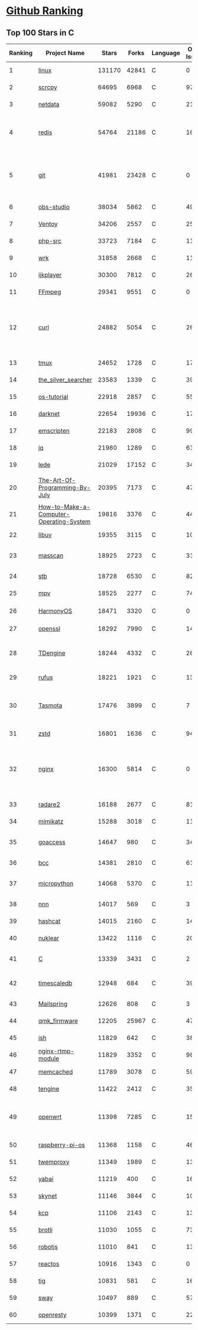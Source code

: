 [Github Ranking](../README.md)
==========

## Top 100 Stars in C

| Ranking | Project Name | Stars | Forks | Language | Open Issues | Description | Last Commit |
| ------- | ------------ | ----- | ----- | -------- | ----------- | ----------- | ----------- |
| 1 | [linux](https://github.com/torvalds/linux) | 131170 | 42841 | C | 0 | Linux kernel source tree | 2022-05-04T18:24:29Z |
| 2 | [scrcpy](https://github.com/Genymobile/scrcpy) | 64695 | 6968 | C | 978 | Display and control your Android device | 2022-04-28T19:35:52Z |
| 3 | [netdata](https://github.com/netdata/netdata) | 59082 | 5290 | C | 217 | Real-time performance monitoring, done right! https://www.netdata.cloud | 2022-05-05T00:15:20Z |
| 4 | [redis](https://github.com/redis/redis) | 54764 | 21186 | C | 1621 | Redis is an in-memory database that persists on disk. The data model is key-value, but many different kind of values are supported: Strings, Lists, Sets, Sorted Sets, Hashes, Streams, HyperLogLogs, Bitmaps. | 2022-05-04T19:36:37Z |
| 5 | [git](https://github.com/git/git) | 41981 | 23428 | C | 0 | Git Source Code Mirror - This is a publish-only repository but pull requests can be turned into patches to the mailing list via GitGitGadget (https://gitgitgadget.github.io/). Please follow Documentation/SubmittingPatches procedure for any of your improvements. | 2022-05-05T00:13:36Z |
| 6 | [obs-studio](https://github.com/obsproject/obs-studio) | 38034 | 5862 | C | 490 | OBS Studio - Free and open source software for live streaming and screen recording | 2022-05-04T21:56:23Z |
| 7 | [Ventoy](https://github.com/ventoy/Ventoy) | 34206 | 2557 | C | 258 | A new bootable USB solution. | 2022-05-04T08:55:05Z |
| 8 | [php-src](https://github.com/php/php-src) | 33723 | 7184 | C | 117 | The PHP Interpreter | 2022-05-04T20:14:30Z |
| 9 | [wrk](https://github.com/wg/wrk) | 31858 | 2668 | C | 114 | Modern HTTP benchmarking tool | 2022-05-03T07:53:42Z |
| 10 | [ijkplayer](https://github.com/bilibili/ijkplayer) | 30300 | 7812 | C | 2669 | Android/iOS video player based on FFmpeg n3.4, with MediaCodec, VideoToolbox support. | 2022-01-22T10:06:28Z |
| 11 | [FFmpeg](https://github.com/FFmpeg/FFmpeg) | 29341 | 9551 | C | 0 | Mirror of https://git.ffmpeg.org/ffmpeg.git | 2022-05-05T03:00:16Z |
| 12 | [curl](https://github.com/curl/curl) | 24882 | 5054 | C | 26 | A command line tool and library for transferring data with URL syntax, supporting DICT, FILE, FTP, FTPS, GOPHER, GOPHERS, HTTP, HTTPS, IMAP, IMAPS, LDAP, LDAPS, MQTT, POP3, POP3S, RTMP, RTMPS, RTSP, SCP, SFTP, SMB, SMBS, SMTP, SMTPS, TELNET and TFTP. libcurl offers a myriad of powerful features | 2022-05-05T00:23:11Z |
| 13 | [tmux](https://github.com/tmux/tmux) | 24652 | 1728 | C | 17 | tmux source code | 2022-05-02T09:47:10Z |
| 14 | [the_silver_searcher](https://github.com/ggreer/the_silver_searcher) | 23583 | 1339 | C | 398 | A code-searching tool similar to ack, but faster. | 2022-04-08T14:55:20Z |
| 15 | [os-tutorial](https://github.com/cfenollosa/os-tutorial) | 22918 | 2857 | C | 55 | How to create an OS from scratch | 2022-04-13T21:18:16Z |
| 16 | [darknet](https://github.com/pjreddie/darknet) | 22654 | 19936 | C | 1753 | Convolutional Neural Networks | 2022-04-26T08:37:58Z |
| 17 | [emscripten](https://github.com/emscripten-core/emscripten) | 22183 | 2808 | C | 990 | Emscripten: An LLVM-to-WebAssembly Compiler | 2022-05-05T00:52:40Z |
| 18 | [jq](https://github.com/stedolan/jq) | 21980 | 1289 | C | 612 | Command-line JSON processor | 2022-04-29T10:09:01Z |
| 19 | [lede](https://github.com/coolsnowwolf/lede) | 21029 | 17152 | C | 346 | Lean's OpenWrt source | 2022-05-04T17:03:34Z |
| 20 | [The-Art-Of-Programming-By-July](https://github.com/julycoding/The-Art-Of-Programming-By-July) | 20395 | 7173 | C | 47 | 本项目曾冲到全球第一，干货集锦见本页面最底部，另完整精致的纸质版《编程之法：面试和算法心得》已在京东/当当上销售 | 2021-07-03T07:47:32Z |
| 21 | [How-to-Make-a-Computer-Operating-System](https://github.com/SamyPesse/How-to-Make-a-Computer-Operating-System) | 19816 | 3376 | C | 44 | How to Make a Computer Operating System in C++ | 2021-12-16T09:10:55Z |
| 22 | [libuv](https://github.com/libuv/libuv) | 19355 | 3115 | C | 107 | Cross-platform asynchronous I/O | 2022-05-04T01:40:42Z |
| 23 | [masscan](https://github.com/robertdavidgraham/masscan) | 18925 | 2723 | C | 312 | TCP port scanner, spews SYN packets asynchronously, scanning entire Internet in under 5 minutes. | 2022-04-15T12:29:04Z |
| 24 | [stb](https://github.com/nothings/stb) | 18728 | 6530 | C | 82 | stb single-file public domain libraries for C/C++ | 2022-05-03T20:20:14Z |
| 25 | [mpv](https://github.com/mpv-player/mpv) | 18525 | 2277 | C | 747 | 🎥 Command line video player | 2022-05-04T23:05:31Z |
| 26 | [HarmonyOS](https://github.com/Awesome-HarmonyOS/HarmonyOS) | 18471 | 3320 | C | 0 | A curated list of awesome things related to HarmonyOS. 华为鸿蒙操作系统。 | 2021-06-16T23:05:35Z |
| 27 | [openssl](https://github.com/openssl/openssl) | 18292 | 7990 | C | 1467 | TLS/SSL and crypto library | 2022-05-05T00:15:08Z |
| 28 | [TDengine](https://github.com/taosdata/TDengine) | 18244 | 4332 | C | 268 | An open-source time-series database with high-performance, scalability and SQL support. It can be widely used in IoT, Connected Vehicles, DevOps, Energy, Finance and other fields. | 2022-05-05T02:52:58Z |
| 29 | [rufus](https://github.com/pbatard/rufus) | 18221 | 1921 | C | 13 | The Reliable USB Formatting Utility | 2022-05-02T10:21:45Z |
| 30 | [Tasmota](https://github.com/arendst/Tasmota) | 17476 | 3899 | C | 7 | Alternative firmware for ESP8266 with easy configuration using webUI, OTA updates, automation using timers or rules, expandability and entirely local control over MQTT, HTTP, Serial or KNX. Full documentation at | 2022-05-04T19:48:45Z |
| 31 | [zstd](https://github.com/facebook/zstd) | 16801 | 1636 | C | 94 | Zstandard - Fast real-time compression algorithm | 2022-05-04T20:14:20Z |
| 32 | [nginx](https://github.com/nginx/nginx) | 16300 | 5814 | C | 0 | An official read-only mirror of http://hg.nginx.org/nginx/ which is updated hourly. Pull requests on GitHub cannot be accepted and will be automatically closed. The proper way to submit changes to nginx is via the nginx development mailing list, see http://nginx.org/en/docs/contributing_changes.html | 2022-05-04T18:39:06Z |
| 33 | [radare2](https://github.com/radareorg/radare2) | 16188 | 2677 | C | 818 | UNIX-like reverse engineering framework and command-line toolset | 2022-05-05T00:08:55Z |
| 34 | [mimikatz](https://github.com/gentilkiwi/mimikatz) | 15288 | 3018 | C | 111 | A little tool to play with Windows security | 2022-04-02T15:46:15Z |
| 35 | [goaccess](https://github.com/allinurl/goaccess) | 14647 | 980 | C | 344 | GoAccess is a real-time web log analyzer and interactive viewer that runs in a terminal in *nix systems or through your browser. | 2022-04-29T04:19:23Z |
| 36 | [bcc](https://github.com/iovisor/bcc) | 14381 | 2810 | C | 612 | BCC - Tools for BPF-based Linux IO analysis, networking, monitoring, and more | 2022-05-04T08:54:21Z |
| 37 | [micropython](https://github.com/micropython/micropython) | 14068 | 5370 | C | 1159 | MicroPython - a lean and efficient Python implementation for microcontrollers and constrained systems | 2022-05-05T02:50:49Z |
| 38 | [nnn](https://github.com/jarun/nnn) | 14017 | 569 | C | 3 | n³ The unorthodox terminal file manager | 2022-04-30T09:18:06Z |
| 39 | [hashcat](https://github.com/hashcat/hashcat) | 14015 | 2160 | C | 141 | World's fastest and most advanced password recovery utility | 2022-05-04T12:27:06Z |
| 40 | [nuklear](https://github.com/vurtun/nuklear) | 13422 | 1116 | C | 207 | A single-header ANSI C gui library | 2020-01-03T21:36:41Z |
| 41 | [C](https://github.com/TheAlgorithms/C) | 13339 | 3431 | C | 2 | Collection of various algorithms in mathematics, machine learning, computer science, physics, etc implemented in C for educational purposes. | 2022-04-28T13:16:37Z |
| 42 | [timescaledb](https://github.com/timescale/timescaledb) | 12948 | 684 | C | 393 | An open-source time-series SQL database optimized for fast ingest and complex queries.  Packaged as a PostgreSQL extension. | 2022-05-04T22:35:38Z |
| 43 | [Mailspring](https://github.com/Foundry376/Mailspring) | 12626 | 808 | C | 3 | :love_letter: A beautiful, fast and fully open source mail client for Mac, Windows and Linux. | 2022-04-22T01:10:10Z |
| 44 | [qmk_firmware](https://github.com/qmk/qmk_firmware) | 12205 | 25967 | C | 474 | Open-source keyboard firmware for Atmel AVR and Arm USB families | 2022-05-05T02:56:57Z |
| 45 | [ish](https://github.com/ish-app/ish) | 11829 | 642 | C | 382 | Linux shell for iOS | 2022-05-01T06:15:25Z |
| 46 | [nginx-rtmp-module](https://github.com/arut/nginx-rtmp-module) | 11829 | 3352 | C | 987 | NGINX-based Media Streaming Server | 2022-03-16T09:16:43Z |
| 47 | [memcached](https://github.com/memcached/memcached) | 11789 | 3078 | C | 59 | memcached development tree | 2022-04-22T00:06:08Z |
| 48 | [tengine](https://github.com/alibaba/tengine) | 11422 | 2412 | C | 352 | A distribution of Nginx with some advanced features | 2022-04-20T15:17:52Z |
| 49 | [openwrt](https://github.com/openwrt/openwrt) | 11398 | 7285 | C | 1520 | This repository is a mirror of https://git.openwrt.org/openwrt/openwrt.git It is for reference only and is not active for check-ins.  We will continue to accept Pull Requests here. They will be merged via staging trees then into openwrt.git. | 2022-05-05T00:20:24Z |
| 50 | [raspberry-pi-os](https://github.com/s-matyukevich/raspberry-pi-os) | 11368 | 1158 | C | 46 | Learning operating system development using Linux kernel and Raspberry Pi | 2022-02-16T17:29:18Z |
| 51 | [twemproxy](https://github.com/twitter/twemproxy) | 11349 | 1989 | C | 135 | A fast, light-weight proxy for memcached and redis | 2022-05-04T19:04:00Z |
| 52 | [yabai](https://github.com/koekeishiya/yabai) | 11219 | 400 | C | 161 | A tiling window manager for macOS based on binary space partitioning | 2022-05-01T18:04:08Z |
| 53 | [skynet](https://github.com/cloudwu/skynet) | 11146 | 3844 | C | 10 | A lightweight online game framework | 2022-04-27T08:25:06Z |
| 54 | [kcp](https://github.com/skywind3000/kcp) | 11106 | 2143 | C | 136 | :zap: KCP - A Fast and Reliable ARQ Protocol | 2022-05-02T14:52:23Z |
| 55 | [brotli](https://github.com/google/brotli) | 11030 | 1055 | C | 73 | Brotli compression format | 2022-04-13T07:33:11Z |
| 56 | [robotjs](https://github.com/octalmage/robotjs) | 11010 | 841 | C | 132 | Node.js Desktop Automation.  | 2022-03-21T13:51:03Z |
| 57 | [reactos](https://github.com/reactos/reactos) | 10916 | 1343 | C | 0 | A free Windows-compatible Operating System | 2022-05-04T23:49:00Z |
| 58 | [tig](https://github.com/jonas/tig) | 10831 | 581 | C | 163 | Text-mode interface for git | 2022-02-22T16:43:06Z |
| 59 | [sway](https://github.com/swaywm/sway) | 10497 | 889 | C | 572 | i3-compatible Wayland compositor | 2022-05-04T01:55:03Z |
| 60 | [openresty](https://github.com/openresty/openresty) | 10399 | 1371 | C | 229 | High Performance Web Platform Based on Nginx and LuaJIT | 2022-04-14T15:03:18Z |

